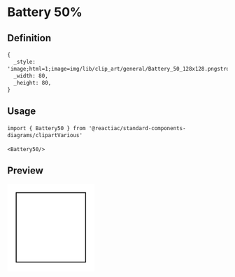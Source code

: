 # Battery 50%

## Definition

```
{
  _style: 'image;html=1;image=img/lib/clip_art/general/Battery_50_128x128.pngstrokeColor=none;',
  _width: 80,
  _height: 80,
}
```

## Usage

```
import { Battery50 } from '@reactiac/standard-components-diagrams/clipartVarious'

<Battery50/>
```

## Preview

<img src="./battery-50.png" width="200"/>
